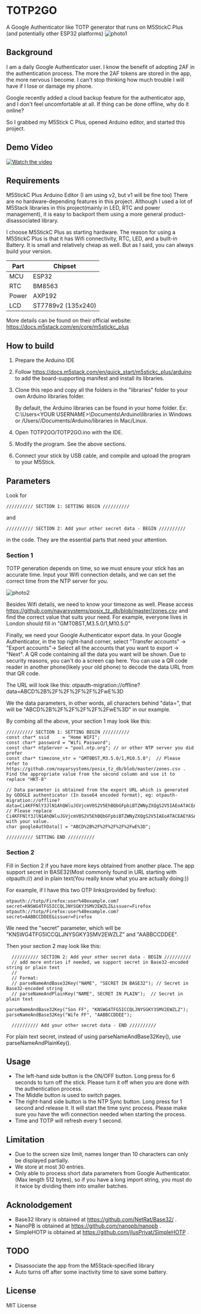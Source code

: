 # TOTP2GO
A Google Authenticator like TOTP generator that runs on M5StickC Plus (and potentially other ESP32 platforms)
![photo1](https://user-images.githubusercontent.com/1758212/235727026-7d5deed3-63ee-4ebb-945e-60a5c6f52713.jpg)

## Background
I am a daily Google Authenticator user. I know the benefit of adopting 2AF in the authentication process. The more the 2AF tokens are stored in the app, the more nervous I become. I can't stop thinking how much trouble I will have if I lose or damage my phone. 

Google recently added a cloud backup feature for the authenticator app, and I don't feel uncomfortable at all. If thing can be done offline, why do it online?

So I grabbed my M5Stick C Plus, opened Arduino editor, and started this project.

## Demo Video
[![Watch the video](https://user-images.githubusercontent.com/1758212/235731467-25f1f88e-d946-4f31-b195-46601c6befb3.png)](https://youtu.be/OL_iH70hY_o)


## Requirements
M5StickC Plus
Arduino Editor (I am using v2, but v1 will be fine too)
There are no hardware-depending features in this project. Although I used a lot of M5Stack libraries in this project(mainly in LED, RTC and power management), it is easy to backport them using a more general product-disassociated library. 

I choose M5StickC Plus as starting hardware. The reason for using a M5StickC Plus is that it has Wifi connectivity, RTC, LED, and a built-in Battery. It is small and relatively cheap as well. But as I said, you can always build your version.

| Part | Chipset |
|--|--|
|MCU|ESP32|
|RTC|BM8563|
|Power|AXP192|
|LCD|ST7789v2 (135x240)|

More details can be found on their official website: https://docs.m5stack.com/en/core/m5stickc_plus

## How to build
1. Prepare the Arduino IDE
2. Follow https://docs.m5stack.com/en/quick_start/m5stickc_plus/arduino to add the board-supporting manifest and install its libraries.
3. Clone this repo and copy all the folders in the "libraries" folder to your own Arduino libraries folder. 

    By default, the Arduino libraries can be found in your home folder. Ex: C:\Users\<YOUR USERNAME>\Documents\Arduino\libraries in Windows or /Users/<YOUR USERNAME>/Documents/Arduino/libraries in Mac/Linux.

4. Open TOTP2GO/TOTP2GO.ino with the IDE. 
5. Modify the program. See the above sections.
6. Connect your stick by USB cable, and compile and upload the program to your M5Stick.

## Parameters
Look for 
```code
////////// SECTION 1: SETTING BEGIN //////////
```
and 
```code
////////// SECTION 2: Add your other secret data - BEGIN //////////
```
in the code. They are the essential parts that need your attention.

### Section 1
TOTP generation depends on time, so we must ensure your stick has an accurate time. Input your Wifi connection details, and we can set the correct time from the NTP server for you.

![photo2](https://user-images.githubusercontent.com/1758212/235727146-12c29839-1996-47e0-a77d-1185772e5d6e.jpg)


Besides Wifi details, we need to know your timezone as well. Please access https://github.com/nayarsystems/posix_tz_db/blob/master/zones.csv and find the correct value that suits your need. For example, everyone lives in London should fill in "GMT0BST,M3.5.0/1,M10.5.0"

Finally, we need your Google Authenticator export data.
In your Google Authenticator, in the top right-hand corner, select "Transfer accounts" -> "Export accounts"-> Select all the accounts that you want to export -> "Next". A QR code containing all the data you want will be shown. Due to security reasons, you can't do a screen cap here. You can use a QR code reader in another phone(likely your old phone) to decode the data URL from that QR code.

The URL will look like this:
otpauth-migration://offline?data=ABCD%2B%2F%2F%2F%2F%2FwE%3D

We the data parameters, in other words, all characters behind "data=", that will be "ABCD%2B%2F%2F%2F%2F%2FwE%3D" in our example.

By combing all the above, your section 1 may look like this:
```code
////////// SECTION 1: SETTING BEGIN //////////
const char* ssid     = "Home WIFI";
const char* password = "Wifi Password";
const char* ntpServer = "pool.ntp.org"; // or other NTP server you did prefer
const char* timezone_str = "GMT0BST,M3.5.0/1,M10.5.0";  // Please refer to https://github.com/nayarsystems/posix_tz_db/blob/master/zones.csv . Find the appropriate value from the second column and use it to replace "HKT-8"

// Data parameter is obtained from the export URL which is generated by GOOGLE authenticator (In base64 encoded format), eg: otpauth-migration://offline?data=Ci4KFFNlY3JlN1AhQWluJGVjcmV0S2V5EhBQbGFpbiBTZWNyZXQgS2V5IAEoATACEAEYASAAKPXz5N0H
// Please replace Ci4KFFNlY3JlN1AhQWluJGVjcmV0S2V5EhBQbGFpbiBTZWNyZXQgS2V5IAEoATACEAEYASAAKPXz5N0H with your value.
char googleAuthData[] = "ABCD%2B%2F%2F%2F%2F%2FwE%3D"; 

////////// SETTING END //////////
```
### Section 2
Fill in Section 2 if you have more keys obtained from another place. The app support secret in BASE32(Most commonly found in URL starting with otpauth://) and in plain text(You really know what you are actually doing:))

For example, if I have this two OTP links(provided by firefox): 
```code
otpauth://totp/Firefox:user%40example.com?secret=KNSWG4TFG5ICCQLJNYSGKY3SMV2EWZLZ&issuer=Firefox
otpauth://totp/Firefox:user%40example.com?secret=AABBCCDDEE&issuer=Firefox
```

We need the "secret" parameter, which will be "KNSWG4TFG5ICCQLJNYSGKY3SMV2EWZLZ" and "AABBCCDDEE".

Then your section 2 may look like this:
```code
  ////////// SECTION 2: Add your other secret data - BEGIN //////////
  // add more entries if needed, we support secret in Base32-encoded string or plain text
  // 
  // Format: 
  // parseNameAndBase32Key("NAME", "SECRET IN BASE32"); // Secret in Base32-encoded string
  // parseNameAndPlainKey("NAME", SECRET IN PLAIN");  // Secret in plain text

parseNameAndBase32Key("Son FF", "KNSWG4TFG5ICCQLJNYSGKY3SMV2EWZLZ"); 
parseNameAndBase32Key("Wife FF", "AABBCCDDEE"); 

  ////////// Add your other secret data - END //////////
```
For plain text secret, instead of using parseNameAndBase32Key(), use parseNameAndPlainKey().

## Usage
* The left-hand side button is the ON/OFF button. Long press for 6 seconds to turn off the stick. Please turn it off when you are done with the authentication process.
* The Middle button is used to switch pages.
* The right-hand side button is the NTP Sync button. Long press for 1 second and release it. It will start the time sync process. Please make sure you have the wifi connection needed when starting the process.
* Time and TOTP will refresh every 1 second.



## Limitation
* Due to the screen size limit, names longer than 10 characters can only be displayed partially. 
* We store at most 30 entries.
* Only able to process short data parameters from Google Authenticator. (Max length 512 bytes), so if you have a long import string, you must do it twice by dividing them into smaller batches.

## Acknolodgement
* Base32 library is obtained at https://github.com/NetRat/Base32/ .
* NanoPB is obtained at https://github.com/nanopb/nanopb .
* SimpleHOTP is obtained at https://github.com/jlusPrivat/SimpleHOTP .

## TODO
* Disassociate the app from the M5Stack-specified library
* Auto turns off after some inactivity time to save some battery.

## License
MIT License

